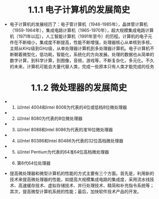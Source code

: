 # <center>1.1.1 电子计算机的发展简史</center>
- 电子计算机的发展经历了：电子管计算机（1946-1985年），晶体管计算机（1959-1964年），集成电路计算机（1965-1970年），超大规模集成电路计算机（1971年以后），人工智能计算机（1991年至今）的历程。计算机的电子元件在不断缩小，集成度不断提高，性能不断增强，处理器核心从单核到多核，主频从KHz级到GHz级，从单处理器计算机到多处理器计算机。电子计算机不断朝着微型化，低功耗，智能化，系统化的方向发展。处理的数据也从简单的数字计算，到科学计算，到图像，音频，游戏等，不断复杂化，多元化。不久的未来，计算机可能会大量代替人类，完成一些原本只有人类才能完成的任务
# <center>1.1.2 微处理器的发展简史</center>
- 1. 以Intel 4004和Intel 8008为代表的4位或低档8位微处理器
- 2. 以Intel 8080为代表的8位微处理器
- 3. 以Intel 8088和Intel 8086为代表的准16位微处理器
- 4. 以Intel 80386和Intel 80486为代表的32位高档微处理器
- 5. 以Intel Pentium为代表的64准64位高档微处理器
- 6. 第6代64位处理器

- 提高微处理器和微型计算机的性能的方式主要有三个方面。首先是，利用新的技术来提高微处理器的性能，如提高大规模集成电路的集成度，采用流水线技术、高速缓存技术、虚拟存储技术、并行处理技术、精简和补充指令系统等；其次，提高微型计算机系统的性能；最后，加快软件技术产品的开发。
